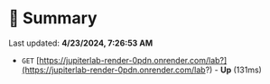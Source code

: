 # 📖 Summary
Last updated: **4/23/2024, 7:26:53 AM**

- `GET` [https://jupiterlab-render-0pdn.onrender.com/lab?](https://jupiterlab-render-0pdn.onrender.com/lab?) - **Up** (131ms)
